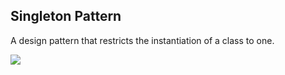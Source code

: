 ## Singleton Pattern

A design pattern that restricts the instantiation of a class to one.

![](https://i.imgur.com/4OS86Ap.png)